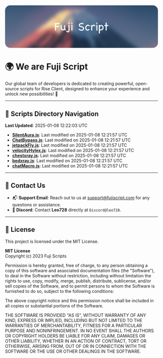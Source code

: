 ![Banner](.github/b.webp)

# 🌍 **We are Fuji Script**

Our global team of developers is dedicated to creating powerful, open-source scripts for Rise Client, designed to enhance your experience and unlock new possibilities! 🌟

---
<!-- SCRIPTS_NAVIGATION_START -->
## 📂 **Scripts Directory Navigation**

**Last Updated**: 2025-01-08 12:22:03 UTC

- **[SilentAura.js](scripts/SilentAura.js)**: Last modified on 2025-01-08 12:21:57 UTC
- **[ChatBypass.js](scripts/ChatBypass.js)**: Last modified on 2025-01-08 12:21:57 UTC
- **[jetpackFly.js](scripts/jetpackFly.js)**: Last modified on 2025-01-08 12:21:57 UTC
- **[velocityHylex.js](scripts/velocityHylex.js)**: Last modified on 2025-01-08 12:21:57 UTC
- **[chestxray.js](scripts/chestxray.js)**: Last modified on 2025-01-08 12:21:57 UTC
- **[bedxray.js](scripts/bedxray.js)**: Last modified on 2025-01-08 12:21:57 UTC
- **[chatMacro.js](scripts/chatMacro.js)**: Last modified on 2025-01-08 12:21:57 UTC

<!-- SCRIPTS_NAVIGATION_END -->

---

## 💬 **Contact Us**  
- 📬 **Support Email**: Reach out to us at [support@fujiscript.com](mailto:support@fujiscript.com) for any questions or assistance.  
- 💬 **Discord**: Contact **Leo728** directly at `Discord@leo728`.

---

## 📜 **License**

This project is licensed under the MIT License.  

**MIT License**  
Copyright (c) 2023 Fuji Scripts  

Permission is hereby granted, free of charge, to any person obtaining a copy of this software and associated documentation files (the "Software"), to deal in the Software without restriction, including without limitation the rights to use, copy, modify, merge, publish, distribute, sublicense, and/or sell copies of the Software, and to permit persons to whom the Software is furnished to do so, subject to the following conditions:  

The above copyright notice and this permission notice shall be included in all copies or substantial portions of the Software.  

THE SOFTWARE IS PROVIDED "AS IS", WITHOUT WARRANTY OF ANY KIND, EXPRESS OR IMPLIED, INCLUDING BUT NOT LIMITED TO THE WARRANTIES OF MERCHANTABILITY, FITNESS FOR A PARTICULAR PURPOSE AND NONINFRINGEMENT. IN NO EVENT SHALL THE AUTHORS OR COPYRIGHT HOLDERS BE LIABLE FOR ANY CLAIM, DAMAGES OR OTHER LIABILITY, WHETHER IN AN ACTION OF CONTRACT, TORT OR OTHERWISE, ARISING FROM, OUT OF OR IN CONNECTION WITH THE SOFTWARE OR THE USE OR OTHER DEALINGS IN THE SOFTWARE.  
